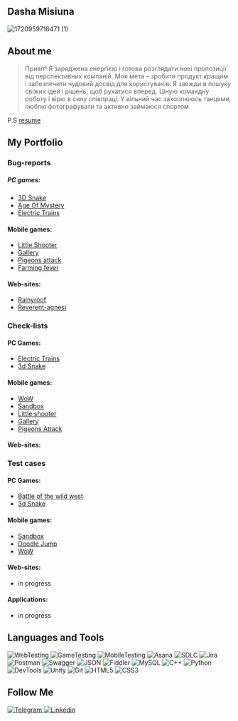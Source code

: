 ## Dasha Misiuna
![1720959716471 (1)](https://github.com/user-attachments/assets/1da1a332-2821-4a48-8209-a8425cf3f0d8)


## About me
> Привіт! Я заряджена енергією і готова розглядати нові пропозиції від 
перспективних компаній. Моя мета – зробити продукт кращим і 
забезпечити чудовий досвід для користувачів. Я завжди в пошуку 
свіжих ідей і рішень, щоб рухатися вперед. Ціную командну роботу і 
вірю в силу співпраці.
У вільний час захоплююсь танцями, люблю фотографувати та 
активно займаюся спортом

P.S [resume](https://drive.google.com/file/d/1LbLlHrpqmBVr4i04VXY2x6tCtTGELMCy/view?usp=sharing)

## My Portfolio 

### Bug-reports 

##### PC games:
- [3D Snake](https://trello.com/b/be3sMgsN/3d-snake)
- [Age Of Mystery](https://trello.com/b/8GiEjDlG/age-of-mystery)
- [Electric Trains](https://trello.com/b/L1Vo6xdM/electric-trains)

#### Mobile games: 
- [Little Shooter](https://trello.com/b/CRTVrMPw/little-shooter)
- [Gallery](https://trello.com/b/HhgRGwcJ/gallery)
- [Pigeons attack](https://trello.com/b/YXpDayRc/pigeons-attack)
- [Farming fever](https://trello.com/b/ycsNA7fh/farming-fever)

#### Web-sites:
- [Rainyroof](https://trello.com/b/t4uMhyfC/rainyroof)
- [Reverent-agnesi](https://trello.com/b/i9W9jGSd/reverent-agnesi)

### Check-lists
#### PC Games:
- [Electric Trains](https://docs.google.com/spreadsheets/d/15iZ9MJT3I6edpQzELFuqE1WXgrFPj-KEaZZOU2GiyAQ/edit?usp=drive_link)
- [3d Snake](https://docs.google.com/spreadsheets/d/1NpbdhnP5BiBtC8tUzDo4qYp3WqPMI7MUu7R-A6-spcY/edit?usp=sharing)


#### Mobile games:

- [WoW](https://docs.google.com/spreadsheets/d/12Ca_S-BjpsnHkG5SOZzxBov3-ri7fkOdqSCkvMyDtks/edit?usp=sharing)
- [Sandbox](https://docs.google.com/spreadsheets/d/12Ca_S-BjpsnHkG5SOZzxBov3-ri7fkOdqSCkvMyDtks/edit?usp=sharing)
- [Little shooter](https://docs.google.com/spreadsheets/d/18-sjjlTxOzAsSr6Bhk9jOa7rMk3pH1GbBuYdL27dy3E/edit?usp=sharing)
- [Gallery](https://docs.google.com/spreadsheets/d/1hI2buZDR3zjK5rCObyun4ye8wmoGn2FvCvqnW6Z0FiM/edit?usp=sharing)
- [Pigeons Attack](https://docs.google.com/spreadsheets/d/1qviaNxZ3jng15jLlagoBqvlCmzDsweJ0Ve3n6r8DtXM/edit?usp=sharing)
 

#### Web-sites:


### Test cases 

#### PC Games:
- [Battle of the wild west](https://docs.google.com/spreadsheets/d/10_c3SoBqf0KPJ6OlRY_xD5Xhx70uMH2Neqm4nfLeGX8/edit?usp=drive_link)
- [3d Snake](https://docs.google.com/spreadsheets/d/136ivqY2xo5oz-vdlvRGGIM13vFxLSHveLQAaxScz3vE/edit?usp=drive_link)

#### Mobile games:
- [Sandbox](https://docs.google.com/spreadsheets/d/1pwTspniI5JatRAGBmNenxltyjDbI-EZZMswuaqKNl10/edit?pli=1)
- [Doodle Jump](https://docs.google.com/spreadsheets/d/1MhfTgoHOLwwrqymwGvbPY6HNcO1OPzzucMwwEVgJRC8/edit?usp=sharing)
- [WoW](https://docs.google.com/spreadsheets/d/1FJ1ZcGdD-oYtfL9mlR7m4_AiYvqws2fLHPDKQYHzyYU/edit?usp=sharing)

#### Web-sites:
- in progress


#### Applications:
- in progress
  


## Languages and Tools
![WebTesting](https://img.shields.io/badge/-WebTesting-556AC1?style=for-the-badge&logo=WebTesting&logoColor=556AC1)
![GameTesting](https://img.shields.io/badge/-GameTesting-FAB000?style=for-the-badge&logo=GameTesting&logoColor=FAB000)
![MobileTesting](https://img.shields.io/badge/-MobileTesting-4592C1?style=for-the-badge&logo=MobileTesting&logoColor=4592C1)
![Asana](https://img.shields.io/badge/-Asana-363639?style=for-the-badge&logo=Asana&logoColor=F06A6A)
![SDLC](https://img.shields.io/badge/-SDLC-A4BEF1?style=for-the-badge&logo=SDLC&logoColor=A4BEF1)
![Jira](https://img.shields.io/badge/-Jira-629FF6?style=for-the-badge&logo=Jira&logoColor=166BE0)
![Postman](https://img.shields.io/badge/-Postman-D7D0AD?style=for-the-badge&logo=Postman&logoColor=FB7C29)
![Swagger](https://img.shields.io/badge/-Swagger-173648?style=for-the-badge&logo=Swagger&logoColor=8BB600)
![JSON](https://img.shields.io/badge/-JSON-B2B2B2?style=for-the-badge&logo=JSON&logoColor=393939)
![Fiddler](https://img.shields.io/badge/-Fiddler-2B6D05?style=for-the-badge&logo=Fiddler&logoColor=2B6D05)
![MySQL](https://img.shields.io/badge/-MySQL-5181A2?style=for-the-badge&logo=MySQL&logoColor=00337E)
![C++](https://img.shields.io/badge/-C++-659AD2?style=for-the-badge&logo=C%2b%2b&logoColor=004482)
![Python](https://img.shields.io/badge/-Python-254A6B?style=for-the-badge&logo=Python&logoColor=FFE56A)
![DevTools](https://img.shields.io/badge/-DevTools-266EE4?style=for-the-badge&logo=DevTools&logoColor=266EE4)
![Unity](https://img.shields.io/badge/-Unity-757879?style=for-the-badge&logo=Unity&logoColor=000000)
![Git](https://img.shields.io/badge/-Git-181617?style=for-the-badge&logo=Git&logoColor=F0F0F0)
![HTML5](https://img.shields.io/badge/-HTML5-3A3B3D?style=for-the-badge&logo=HTML5&logoColor=64C18)
![CSS3](https://img.shields.io/badge/-CSS3-254ADC?style=for-the-badge&logo=CSS3&logoColor=2094EF)


## Follow Me
[ ![Telegram](https://img.shields.io/badge/-Telegram-30A5D8?style=for-the-badge&logo=Telegram&logoColor=F6F9FA) ](https://t.me/dashacarry)
[ ![Linkedin](https://img.shields.io/badge/-Linkedin-0A66C2?style=for-the-badge&logo=Linkedin&logoColor=FFFFFF) ](https://www.linkedin.com/in/dashamisiuna/?lipi=urn%3Ali%3Apage%3Aorganization_admin_admin_analytics_followers%3B36051821-cb08-44a7-be1e-7147962d9030)
